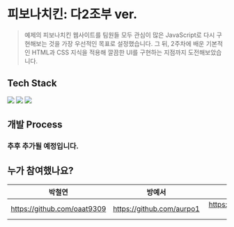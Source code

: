 # 피보나치킨: 다2조부 ver.

>  예제의 피보나치킨 웹사이트를 팀원들 모두 관심이 많은 JavaScript로 다시 구현해보는 것을 가장 우선적인 목표로 설정했습니다. 그 뒤, 2주차에 배운 기본적인 HTML과 CSS 지식을 적용해 깔끔한 UI를 구현하는 지점까지 도전해보았습니다.

## Tech Stack

<p>
<img src="https://img.shields.io/badge/HTML5-ff4500?style=flat-square&logo=HTML5&logoColor=white"/>
<img src="https://img.shields.io/badge/CSS3-1E90FF?style=flat-square&logo=CSS3&logoColor=white"/>
 <img src="https://img.shields.io/badge/JavaScript-FFD700?style=flat-square&logo=JavaScript&logoColor=white"/>
</p>

## 개발 Process

### 추후 추가될 예정입니다.

## 누가 참여했나요?

박철연|방예서|조성일|차유나
--|:--:|:--:|--
https://github.com/oaat9309 | https://github.com/aurpo1  | https://github.com/Seong1-Jo | https://github.com/sarasata3131  

